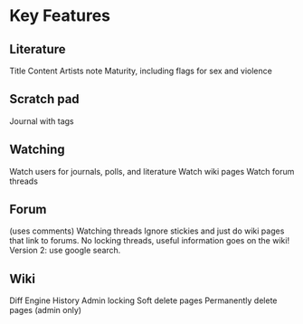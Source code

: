 Key Features
============

Literature
----------
Title 
Content
Artists note 
Maturity, including flags for sex and violence

Scratch pad
-----------
Journal with tags

Watching
--------
Watch users for journals, polls, and literature
Watch wiki pages
Watch forum threads

Forum
-----
(uses comments)
Watching threads
Ignore stickies and just do wiki pages that link to forums.
No locking threads, useful information goes on the wiki!
Version 2: use google search.

Wiki
----
Diff Engine
History
Admin locking
Soft delete pages
Permanently delete pages (admin only)
